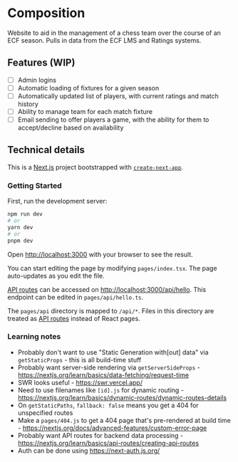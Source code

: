 # Composition
 
Website to aid in the management of a chess team over the course of an ECF season. Pulls in data from the ECF LMS and Ratings systems.

## Features (WIP)

- [ ] Admin logins
- [ ] Automatic loading of fixtures for a given season
- [ ] Automatically updated list of players, with current ratings and match history
- [ ] Ability to manage team for each match fixture
- [ ] Email sending to offer players a game, with the ability for them to accept/decline based on availability

## Technical details

This is a [Next.js](https://nextjs.org/) project bootstrapped with [`create-next-app`](https://github.com/vercel/next.js/tree/canary/packages/create-next-app).

### Getting Started

First, run the development server:

```bash
npm run dev
# or
yarn dev
# or
pnpm dev
```

Open [http://localhost:3000](http://localhost:3000) with your browser to see the result.

You can start editing the page by modifying `pages/index.tsx`. The page auto-updates as you edit the file.

[API routes](https://nextjs.org/docs/api-routes/introduction) can be accessed on [http://localhost:3000/api/hello](http://localhost:3000/api/hello). This endpoint can be edited in `pages/api/hello.ts`.

The `pages/api` directory is mapped to `/api/*`. Files in this directory are treated as [API routes](https://nextjs.org/docs/api-routes/introduction) instead of React pages.

### Learning notes

* Probably don't want to use "Static Generation with[out] data" via `getStaticProps` - this is all build-time stuff
* Probably want server-side rendering via `getServerSideProps` - https://nextjs.org/learn/basics/data-fetching/request-time
* SWR looks useful - https://swr.vercel.app/
* Need to use filenames like `[id].js` for dynamic routing - https://nextjs.org/learn/basics/dynamic-routes/dynamic-routes-details
* On `getStaticPaths`, `fallback: false` means you get a 404 for unspecified routes
* Make a `pages/404.js` to get a 404 page that's pre-rendered at build time - https://nextjs.org/docs/advanced-features/custom-error-page
* Probably want API routes for backend data processing - https://nextjs.org/learn/basics/api-routes/creating-api-routes
* Auth can be done using https://next-auth.js.org/
